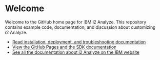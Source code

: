 Welcome
=======

Welcome to the GitHub home page for IBM i2 Analyze. This repository contains example code, documentation, and discussion about customizing i2 Analyze.

-   [Read installation, deployment, and troubleshooting documentation](documentation/developer_essentials_welcome.md)
-   [View the GitHub Pages and the SDK documentation](http://ibm-i2.github.io/Analyze)
-   [See all the documentation about i2 Analyze on the IBM website](http://www-01.ibm.com/support/docview.wss?uid=swg27024896)


